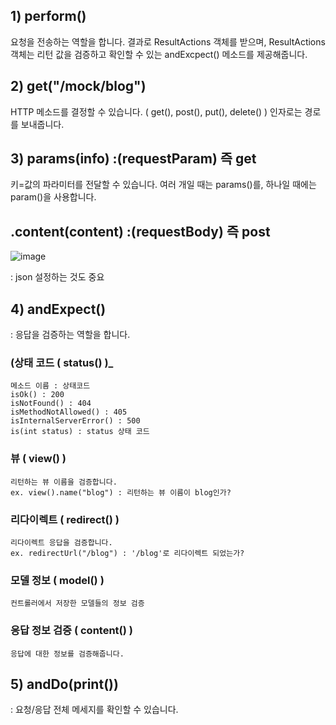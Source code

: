 [참고]: https://shinsunyoung.tistory.com/52

## 1) perform()

요청을 전송하는 역할을 합니다. 결과로 ResultActions 객체를 받으며, ResultActions 객체는 리턴 값을 검증하고 확인할 수 있는 andExcpect() 메소드를 제공해줍니다.


## 2) get("/mock/blog")

HTTP 메소드를 결정할 수 있습니다. ( get(), post(), put(), delete() )
인자로는 경로를 보내줍니다.
 

## 3) params(info) :(requestParam) 즉 get

키=값의 파라미터를 전달할 수 있습니다.
여러 개일 때는 params()를, 하나일 때에는 param()을 사용합니다.
 
## .content(content) :(requestBody) 즉 post

![image](https://user-images.githubusercontent.com/108928206/205580469-80958f80-c4c5-49b8-b496-aea8ba9e14e5.png)

: json 설정하는 것도 중요

## 4) andExpect()

: 응답을 검증하는 역할을 합니다.

### (상태 코드 ( status() )_

    메소드 이름 : 상태코드
    isOk() : 200
    isNotFound() : 404
    isMethodNotAllowed() : 405
    isInternalServerError() : 500
    is(int status) : status 상태 코드

### 뷰 ( view() )

    리턴하는 뷰 이름을 검증합니다.
    ex. view().name("blog") : 리턴하는 뷰 이름이 blog인가?

### 리다이렉트 ( redirect() )

    리다이렉트 응답을 검증합니다.
    ex. redirectUrl("/blog") : '/blog'로 리다이렉트 되었는가?

### 모델 정보 ( model() )

    컨트롤러에서 저장한 모델들의 정보 검증

### 응답 정보 검증 ( content() )

    응답에 대한 정보를 검증해줍니다.
 

## 5) andDo(print())

: 요청/응답 전체 메세지를 확인할 수 있습니다.
